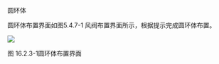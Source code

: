 圆环体
<br/>

圆环体布置界面如图5.4.7\-1 风阀布置界面所示，根据提示完成圆环体布置。

![](file:///C:\Users\pkpm\AppData\Local\Temp\ksohtml8136\wps221.jpg)

图 16.2.3\-1圆环体布置界面